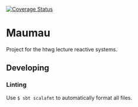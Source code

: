 [![Coverage Status](https://coveralls.io/repos/github/JojoGraff/MauMau/badge.svg)](https://coveralls.io/github/JojoGraff/MauMau)
# Maumau

Project for the htwg lecture reactive systems.

## Developing

### Linting

Use ```$ sbt scalafmt``` to automatically format all files.
